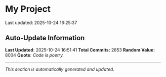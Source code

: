 # My Project


Last updated: 2025-10-24 16:25:37












































































































































































































































































































































































































































































































































































































































































































































































































































































































































































































































































































































































































































































































































































































































































































































































































































































































































































































































































































































































































































































































































































































































































































































































































































































































































































































































































































































































































































































































































































































































































































































































































































































































































































## Auto-Update Information

**Last Updated:** 2025-10-24 16:51:41
**Total Commits:** 2853
**Random Value:** 8004
**Quote:** _Code is poetry._

---
_This section is automatically generated and updated._